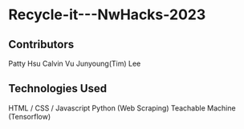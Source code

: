 # Recycle-it---NwHacks-2023

## Contributors
Patty Hsu
Calvin Vu
Junyoung(Tim) Lee


## Technologies Used 
HTML / CSS / Javascript
Python (Web Scraping)
Teachable Machine (Tensorflow)